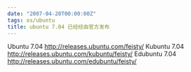 ```yaml
---
date: "2007-04-20T00:00:00Z"
tags: os/ubuntu
title: ubuntu 7.04 已经经由官方发布
---
```


Ubuntu 7.04 <http://releases.ubuntu.com/feisty/>
Kubuntu 7.04 <http://releases.ubuntu.com/kubuntu/feisty/>
Edubuntu  7.04 <http://releases.ubuntu.com/edubuntu/feisty/>
